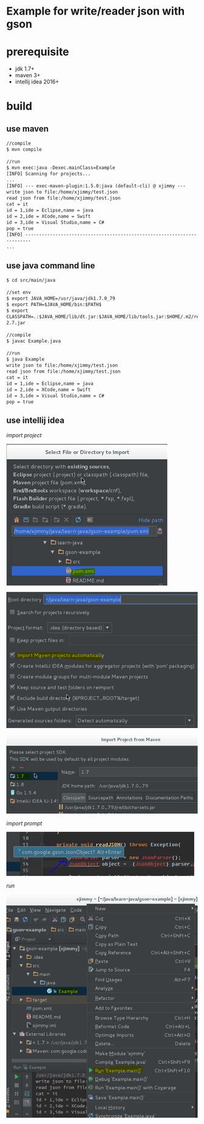 Example for write/reader json with gson
=======================================

# prerequisite

- jdk 1.7+
- maven 3+
- intellij idea 2016+


# build

## use maven
```
//compile
$ mvn compile

//run
$ mvn exec:java -Dexec.mainClass=Example
[INFO] Scanning for projects...
...
[INFO] --- exec-maven-plugin:1.5.0:java (default-cli) @ xjimmy ---
write json to file:/home/xjimmy/test.json
read json from file:/home/xjimmy/test.json
cat = it
id = 1,ide = Eclipse,name = java
id = 2,ide = XCode,name = Swift
id = 3,ide = Visual Studio,name = C#
pop = true
[INFO] ------------------------------------------------------------------------
...
```

## use java command line
```
$ cd src/main/java

//set env
$ export JAVA_HOME=/usr/java/jdk1.7.0_79
$ export PATH=$JAVA_HOME/bin:$PATH$
$ export CLASSPATH=.:$JAVA_HOME/lib/dt.jar:$JAVA_HOME/lib/tools.jar:$HOME/.m2/repository/com/google/code/gson/gson/2.7/gson-2.7.jar

//compile
$ javac Example.java

//run
$ java Example
write json to file:/home/xjimmy/test.json
read json from file:/home/xjimmy/test.json
cat = it
id = 1,ide = Eclipse,name = java
id = 2,ide = XCode,name = Swift
id = 3,ide = Visual Studio,name = C#
pop = true
```

## use intellij idea

*import project*

![](images/1.import-project-pom.xml.PNG)

![](images/2.import-project-setting.PNG)

![](images/3.import-project-select-sdk.PNG)

*import prompt*

![](images/4.auto-import-prompt.PNG)

*run*

![](images/5.run-java.PNG)
